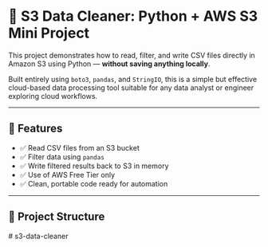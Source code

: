 # 🧹 S3 Data Cleaner: Python + AWS S3 Mini Project

This project demonstrates how to read, filter, and write CSV files directly in Amazon S3 using Python — **without saving anything locally**.

Built entirely using `boto3`, `pandas`, and `StringIO`, this is a simple but effective cloud-based data processing tool suitable for any data analyst or engineer exploring cloud workflows.

---

## 🚀 Features

- ✅ Read CSV files from an S3 bucket  
- ✅ Filter data using `pandas`  
- ✅ Write filtered results back to S3 in memory  
- ✅ Use of AWS Free Tier only  
- ✅ Clean, portable code ready for automation

---

## 📁 Project Structure

#   s 3 - d a t a - c l e a n e r  
 